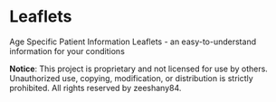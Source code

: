 # Leaflets
Age Specific Patient Information Leaflets - an easy-to-understand information for your conditions

**Notice**: This project is proprietary and not licensed for use by others. Unauthorized use, copying, modification, or distribution is strictly prohibited. All rights reserved by zeeshany84.
